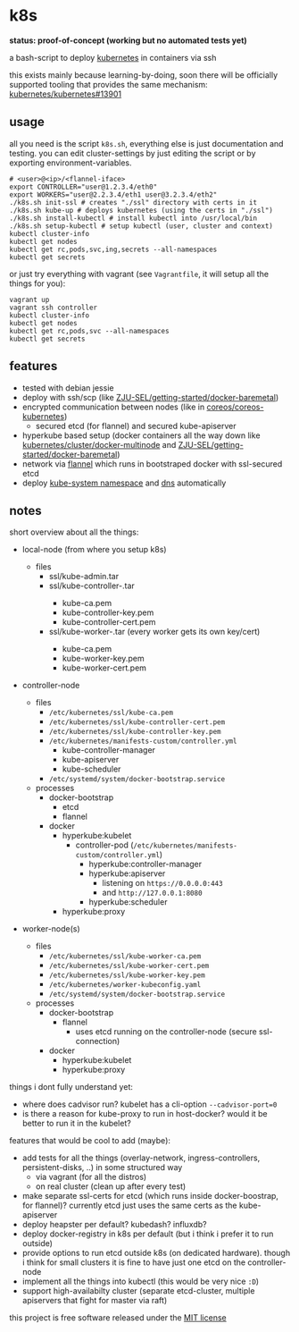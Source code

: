 # k8s

**status: proof-of-concept (working but no automated tests yet)**

a bash-script to deploy [kubernetes](http://kubernetes.io) in containers via ssh

this exists mainly because learning-by-doing, soon there will be
officially supported tooling that provides the same mechanism: 
[kubernetes/kubernetes#13901](https://github.com/kubernetes/kubernetes/pull/13901)

## usage

all you need is the script `k8s.sh`, everything else is just documentation
and testing. you can edit cluster-settings by just editing the script or 
by exporting environment-variables.

```
# <user>@<ip>/<flannel-iface>
export CONTROLLER="user@1.2.3.4/eth0"
export WORKERS="user@2.2.3.4/eth1 user@3.2.3.4/eth2"
./k8s.sh init-ssl # creates "./ssl" directory with certs in it
./k8s.sh kube-up # deploys kubernetes (using the certs in "./ssl")
./k8s.sh install-kubectl # install kubectl into /usr/local/bin
./k8s.sh setup-kubectl # setup kubectl (user, cluster and context)
kubectl cluster-info
kubectl get nodes
kubectl get rc,pods,svc,ing,secrets --all-namespaces
kubectl get secrets
```

or just try everything with vagrant (see `Vagrantfile`, it will setup all the 
things for you):

```
vagrant up
vagrant ssh controller
kubectl cluster-info
kubectl get nodes
kubectl get rc,pods,svc --all-namespaces
kubectl get secrets
```

## features

* tested with debian jessie
* deploy with ssh/scp (like [ZJU-SEL/getting-started/docker-baremetal])
* encrypted communication between nodes (like in [coreos/coreos-kubernetes])
  * secured etcd (for flannel) and secured kube-apiserver
* hyperkube based setup (docker containers all the way down like
  [kubernetes/cluster/docker-multinode] 
  and [ZJU-SEL/getting-started/docker-baremetal])
* network via [flannel](https://github.com/coreos/flannel) which runs in
  bootstraped docker with ssl-secured etcd
* deploy [kube-system namespace] and [dns] automatically

[coreos/coreos-kubernetes]: https://github.com/coreos/coreos-kubernetes
[kubernetes/cluster/docker-multinode]: https://github.com/kubernetes/kubernetes/blob/f88550a/docs/getting-started-guides/docker-multinode.md
[ZJU-SEL/getting-started/docker-baremetal]: https://github.com/ZJU-SEL/kubernetes/blob/9caa68f/docs/getting-started-guides/docker-multinode.md
[kube-system namespace]: https://github.com/kubernetes/kubernetes/blob/b9cfab87e/cluster/ubuntu/namespace.yaml
[dns]: https://github.com/kubernetes/kubernetes/tree/master/cluster/addons/dns

## notes

short overview about all the things:

* local-node (from where you setup k8s)
  * files
    * ssl/kube-admin.tar
    * ssl/kube-controller-<controller-ip>.tar
      * kube-ca.pem
      * kube-controller-key.pem
      * kube-controller-cert.pem
    * ssl/kube-worker-<woker-ip>.tar (every worker gets its own key/cert)
      * kube-ca.pem
      * kube-worker-key.pem
      * kube-worker-cert.pem
      
* controller-node
  * files
    * `/etc/kubernetes/ssl/kube-ca.pem`
    * `/etc/kubernetes/ssl/kube-controller-cert.pem`
    * `/etc/kubernetes/ssl/kube-controller-key.pem`
    * `/etc/kubernetes/manifests-custom/controller.yml`
      * kube-controller-manager
      * kube-apiserver
      * kube-scheduler
    * `/etc/systemd/system/docker-bootstrap.service`
  * processes
    * docker-bootstrap
      * etcd
      * flannel
    * docker
      * hyperkube:kubelet
        * controller-pod (`/etc/kubernetes/manifests-custom/controller.yml`)
          * hyperkube:controller-manager
          * hyperkube:apiserver
            * listening on `https://0.0.0.0:443`
            * and `http://127.0.0.1:8080`
          * hyperkube:scheduler
      * hyperkube:proxy

* worker-node(s)
  * files
    * `/etc/kubernetes/ssl/kube-worker-ca.pem`
    * `/etc/kubernetes/ssl/kube-worker-cert.pem`
    * `/etc/kubernetes/ssl/kube-worker-key.pem`
    * `/etc/kubernetes/worker-kubeconfig.yaml`
    * `/etc/systemd/system/docker-bootstrap.service`
  * processes
    * docker-bootstrap
      * flannel
        * uses etcd running on the controller-node (secure ssl-connection)
    * docker
      * hyperkube:kubelet
      * hyperkube:proxy

things i dont fully understand yet:

* where does cadvisor run? kubelet has a cli-option `--cadvisor-port=0`
* is there a reason for kube-proxy to run in host-docker? would it be better
  to run it in the kubelet?
  
features that would be cool to add (maybe):

* add tests for all the things (overlay-network, ingress-controllers, 
  persistent-disks, ..) in some structured way
  * via vagrant (for all the distros)
  * on real cluster (clean up after every test)
* make separate ssl-certs for etcd (which runs inside docker-boostrap, for
  flannel)? currently etcd just uses the same certs as the kube-apiserver
* deploy heapster per default? kubedash? influxdb?
* deploy docker-registry in k8s per default (but i think i prefer it to run 
  outside)
* provide options to run etcd outside k8s (on dedicated hardware). though i 
  think for small clusters it is fine to have just one etcd on the 
  controller-node
* implement all the things into kubectl (this would be very nice `:D`)
* support high-availabilty cluster (separate etcd-cluster, multiple
  apiservers that fight for master via raft)

this project is free software released under the 
[MIT license](http://www.opensource.org/licenses/mit-license.php) 
      